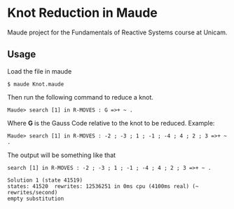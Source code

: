 ﻿# Knot Reduction in Maude

Maude project for the Fundamentals of Reactive Systems course at Unicam.

## Usage
Load the file in maude
```
$ maude Knot.maude
```
Then run the following command to reduce a knot.
```
Maude> search [1] in R-MOVES : G =>+ ~ .
```
Where __G__ is the Gauss Code relative to the knot to be reduced.
Example:
```
Maude> search [1] in R-MOVES : -2 ; -3 ; 1 ; -1 ; -4 ; 4 ; 2 ; 3 =>+ ~ .
```

The output will be something like that
```
search [1] in R-MOVES : -2 ; -3 ; 1 ; -1 ; -4 ; 4 ; 2 ; 3 =>+ ~ .

Solution 1 (state 41519)
states: 41520  rewrites: 12536251 in 0ms cpu (4100ms real) (~ rewrites/second)
empty substitution
```
